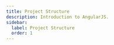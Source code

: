 ```yaml
---
title: Project Structure
description: Introduction to AngularJS.
sidebar:
  label: Project Structure
  order: 1
---
```

